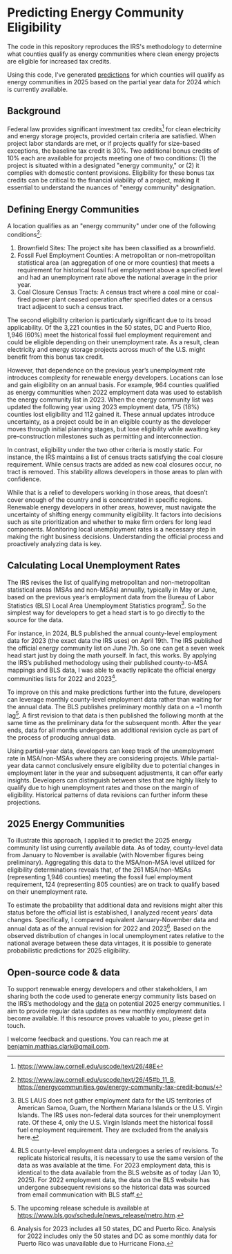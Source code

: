 # Predicting Energy Community Eligibility
The code in this repository reproduces the IRS's methodology to determine what counties
qualify as energy communities where clean energy projects are eligible for increased tax credits.

Using this code, I've generated [predictions](https://docs.google.com/spreadsheets/d/1dwxNsArpU8WewtduW35-_tZ-ETdZwX0xTdKmldsOUE8/view) for which counties will qualify as energy
communities in 2025 based on the partial year data for 2024 which is currently available.

## Background
Federal law provides significant investment tax credits[^1] for clean electricity and energy storage
projects, provided certain criteria are satisfied. When project labor standards are met, or if
projects qualify for size-based exceptions, the baseline tax credit is 30%. Two additional bonus
credits of 10% each are available for projects meeting one of two conditions: (1) the project is
situated within a designated "energy community," or (2) it complies with domestic content
provisions. Eligibility for these bonus tax credits can be critical to the financial viability of
a project, making it essential to understand the nuances of "energy community" designation.
## Defining Energy Communities
A location qualifies as an "energy community" under one of the following conditions[^2]:
1. Brownfield Sites: The project site has been classified as a brownfield.
2. Fossil Fuel Employment Counties: A metropolitan or non-metropolitan statistical area (an
aggregation of one or more counties) that meets a requirement for historical fossil fuel employment
above a specified level and had an unemployment rate above the national average in the prior year.
3. Coal Closure Census Tracts: A census tract where a coal mine or coal-fired power plant ceased
operation after specified dates or a census tract adjacent to such a census tract.

The second eligibility criterion is particularly significant due to its broad applicability. Of the
3,221 counties in the 50 states, DC and Puerto Rico, 1,946 (60%) meet the historical fossil fuel
employment requirement and could be eligible depending on their unemployment rate. As a result,
clean electricity and energy storage projects across much of the U.S. might benefit from this bonus
tax credit.

However, that dependence on the previous year’s unemployment rate introduces complexity for
renewable energy developers. Locations can lose and gain eligibility on an annual basis. For
example, 964 counties qualified as energy communities when 2022 employment data was used to
establish the energy community list in 2023. When the energy community list was updated the
following year using 2023 employment data, 175 (18%) counties lost eligibility and 112 gained it.
These annual updates introduce uncertainty, as a project could be in an eligible county as the
developer moves through initial planning stages, but lose eligibility while awaiting key
pre-construction milestones such as permitting and interconnection.

In contrast, eligibility under the two other criteria is mostly static. For instance, the IRS
maintains a list of census tracts satisfying the coal closure requirement. While census tracts
are added as new coal closures occur, no tract is removed. This stability allows developers in
those areas to plan with confidence.

While that is a relief to developers working in those areas, that doesn’t cover enough of the
country and is concentrated in specific regions. Renewable energy developers in other areas,
however, must navigate the uncertainty of shifting energy community eligibility.  It factors into
decisions such as site prioritization and whether to make firm orders for long lead components.
Monitoring local unemployment rates is a necessary step in making the right business decisions.
Understanding the official process and proactively analyzing data is key.

## Calculating Local Unemployment Rates
The IRS revises the list of qualifying metropolitan and non-metropolitan statistical areas (MSAs
and non-MSAs) annually, typically in May or June, based on the previous year’s employment data from
the Bureau of Labor Statistics (BLS) Local Area Unemployment Statistics program[^3]. So the simplest
way for developers to get a head start is to go directly to the source for the data.

For instance, in 2024, BLS published the annual county-level employment data for 2023 (the exact
data the IRS uses) on April 19th. The IRS published the official energy community list on June 7th.
So one can get a seven week head start just by doing the math yourself. In fact, this works. By
applying the IRS’s published methodology using their published county-to-MSA mappings and BLS data,
I was able to exactly replicate the official energy communities lists for 2022 and 2023[^4].

To improve on this and make predictions further into the future, developers can leverage monthly
county-level employment data rather than waiting for the annual data. The BLS publishes preliminary
monthly data on a ~1 month lag[^5]. A first revision to that data is then published the following month
at the same time as the preliminary data for the subsequent month. After the year ends, data for
all months undergoes an additional revision cycle as part of the process of producing annual data.

Using partial-year data, developers can keep track of the unemployment rate in MSA/non-MSAs where
they are considering projects. While partial-year data cannot conclusively ensure eligibility due
to potential changes in employment later in the year and subsequent adjustments, it can offer early
insights. Developers can distinguish between sites that are highly likely to qualify due to high
unemployment rates and those on the margin of eligibility. Historical patterns of data revisions
can further inform these projections.

## 2025 Energy Communities
To illustrate this approach, I applied it to predict the 2025 energy community list using currently
available data. As of today, county-level data from January to November is available (with November
figures being preliminary). Aggregating this data to the MSA/non-MSA level utilized for eligibility
determinations reveals that, of the 261 MSA/non-MSAs (representing 1,946 counties) meeting the
fossil fuel employment requirement, 124 (representing 805 counties) are on track to qualify based
on their unemployment rate.

To estimate the probability that additional data and revisions might alter this status before the
official list is established, I analyzed recent years’ data changes. Specifically, I compared
equivalent January-November data and annual data as of the annual revision for 2022 and 2023[^6]. Based
on the observed distribution of changes in local unemployment rates relative to the national
average between these data vintages, it is possible to generate probabilistic predictions for 2025
eligibility.

## Open-source code & data
To support renewable energy developers and other stakeholders, I am sharing both the code used to
generate energy community lists based on the IRS’s methodology and the
[data](https://docs.google.com/spreadsheets/d/1dwxNsArpU8WewtduW35-_tZ-ETdZwX0xTdKmldsOUE8/view)
on potential 2025 energy communities. I aim to provide regular data updates as new monthly
employment data become available. If this resource proves valuable to you, please get in touch.

I welcome feedback and questions. You can reach me at benjamin.mathias.clark@gmail.com.

[^1]: https://www.law.cornell.edu/uscode/text/26/48E
[^2]: https://www.law.cornell.edu/uscode/text/26/45#b_11_B, https://energycommunities.gov/energy-community-tax-credit-bonus/ 
[^3]: BLS LAUS does not gather employment data for the US territories of American Samoa, Guam, the Northern Mariana Islands or the U.S. Virgin Islands. The IRS uses non-federal data sources for their unemployment rate. Of these 4, only the U.S. Virgin Islands meet the historical fossil fuel employment requirement. They are excluded from the analysis here.
[^4]: BLS county-level employment data undergoes a series of revisions. To replicate historical results, it is necessary to use the same version of the data as was available at the time. For 2023 employment data, this is identical to the data available from the BLS website as of today (Jan 10, 2025). For 2022 employment data, the data on the BLS website has undergone subsequent revisions so the historical data was sourced from email communication with BLS staff.
[^5]: The upcoming release schedule is available at https://www.bls.gov/schedule/news_release/metro.htm.
[^6]: Analysis for 2023 includes all 50 states, DC and Puerto Rico. Analysis for 2022 includes only the 50 states and DC as some monthly data for Puerto Rico was unavailable due to Hurricane Fiona.
